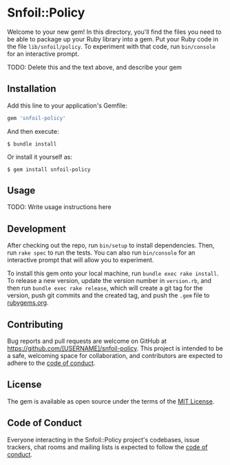 # Snfoil::Policy

Welcome to your new gem! In this directory, you'll find the files you need to be able to package up your Ruby library into a gem. Put your Ruby code in the file `lib/snfoil/policy`. To experiment with that code, run `bin/console` for an interactive prompt.

TODO: Delete this and the text above, and describe your gem

## Installation

Add this line to your application's Gemfile:

```ruby
gem 'snfoil-policy'
```

And then execute:

    $ bundle install

Or install it yourself as:

    $ gem install snfoil-policy

## Usage

TODO: Write usage instructions here

## Development

After checking out the repo, run `bin/setup` to install dependencies. Then, run `rake spec` to run the tests. You can also run `bin/console` for an interactive prompt that will allow you to experiment.

To install this gem onto your local machine, run `bundle exec rake install`. To release a new version, update the version number in `version.rb`, and then run `bundle exec rake release`, which will create a git tag for the version, push git commits and the created tag, and push the `.gem` file to [rubygems.org](https://rubygems.org).

## Contributing

Bug reports and pull requests are welcome on GitHub at https://github.com/[USERNAME]/snfoil-policy. This project is intended to be a safe, welcoming space for collaboration, and contributors are expected to adhere to the [code of conduct](https://github.com/[USERNAME]/snfoil-policy/blob/master/CODE_OF_CONDUCT.md).

## License

The gem is available as open source under the terms of the [MIT License](https://opensource.org/licenses/MIT).

## Code of Conduct

Everyone interacting in the Snfoil::Policy project's codebases, issue trackers, chat rooms and mailing lists is expected to follow the [code of conduct](https://github.com/[USERNAME]/snfoil-policy/blob/master/CODE_OF_CONDUCT.md).
